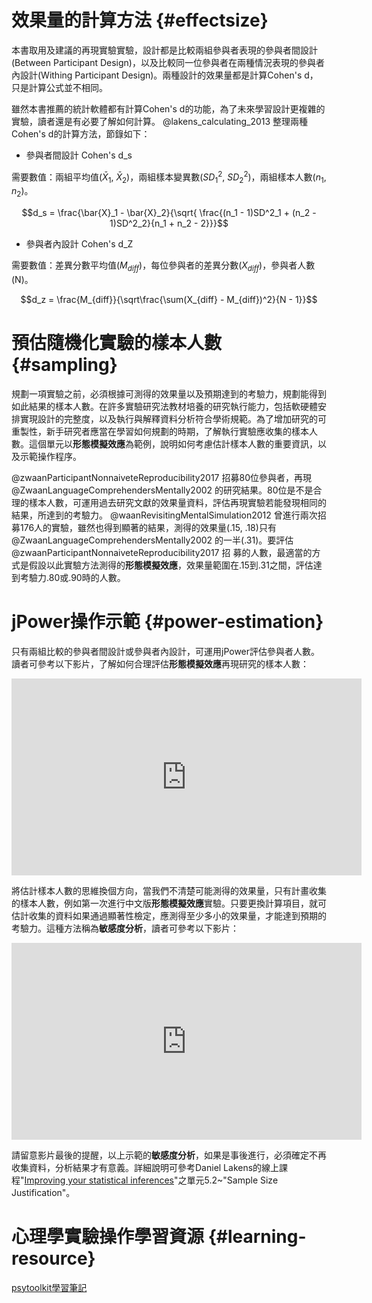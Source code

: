 # 效果量的計算方法 {#effectsize}

本書取用及建議的再現實驗實驗，設計都是比較兩組參與者表現的參與者間設計(Between Participant Design)，以及比較同一位參與者在兩種情況表現的參與者內設計(Withing Participant Design)。兩種設計的效果量都是計算Cohen's d，只是計算公式並不相同。

雖然本書推薦的統計軟體都有計算Cohen's d的功能，為了未來學習設計更複雜的實驗，讀者還是有必要了解如何計算。 @lakens_calculating_2013 整理兩種Cohen's d的計算方法，節錄如下：

- 參與者間設計 Cohen's d_s

需要數值：兩組平均值($\bar{X}_1$, $\bar{X}_2$)，兩組樣本變異數($SD^2_1$, $SD^2_2$)，兩組樣本人數($n_1$, $n_2$)。

$$d_s = \frac{\bar{X}_1 - \bar{X}_2}{\sqrt{ \frac{(n_1 - 1)SD^2_1 + (n_2 - 1)SD^2_2}{n_1 + n_2 - 2}}}$$


- 參與者內設計 Cohen's d_Z

需要數值：差異分數平均值($M_{diff}$)，每位參與者的差異分數($X_{diff}$)，參與者人數(N)。

$$d_z = \frac{M_{diff}}{\sqrt\frac{\sum(X_{diff} - M_{diff})^2}{N - 1}}$$

# 預估隨機化實驗的樣本人數 {#sampling}

規劃一項實驗之前，必須根據可測得的效果量以及預期達到的考驗力，規劃能得到如此結果的樣本人數。在許多實驗研究法教材培養的研究執行能力，包括軟硬體安排實現設計的完整度，以及執行與解釋資料分析符合學術規範。為了增加研究的可重製性，新手研究者應當在學習如何規劃的時期，了解執行實驗應收集的樣本人數。這個單元以**形態模擬效應**為範例，說明如何考慮估計樣本人數的重要資訊，以及示範操作程序。

@zwaanParticipantNonnaiveteReproducibility2017 招募80位參與者，再現 @ZwaanLanguageComprehendersMentally2002 的研究結果。80位是不是合理的樣本人數，可運用過去研究文獻的效果量資料，評估再現實驗若能發現相同的結果，所達到的考驗力。 @waanRevisitingMentalSimulation2012 曾進行兩次招募176人的實驗，雖然也得到顯著的結果，測得的效果量(.15, .18)只有 @ZwaanLanguageComprehendersMentally2002 的一半(.31)。要評估 @zwaanParticipantNonnaiveteReproducibility2017 招 募的人數，最適當的方式是假設以此實驗方法測得的**形態模擬效應**，效果量範圍在.15到.31之間，評估達到考驗力.80或.90時的人數。


# jPower操作示範 {#power-estimation}

只有兩組比較的參與者間設計或參與者內設計，可運用jPower評估參與者人數。讀者可參考以下影片，了解如何合理評估**形態模擬效應**再現研究的樣本人數：

<iframe width="560" height="315" src="https://www.youtube-nocookie.com/embed/CJwvc9C3Cw4" frameborder="0" allow="accelerometer; autoplay; encrypted-media; gyroscope; picture-in-picture" allowfullscreen></iframe>

將估計樣本人數的思維換個方向，當我們不清楚可能測得的效果量，只有計畫收集的樣本人數，例如第一次進行中文版**形態模擬效應**實驗。只要更換計算項目，就可估計收集的資料如果通過顯著性檢定，應測得至少多小的效果量，才能達到預期的考驗力。這種方法稱為**敏感度分析**，讀者可參考以下影片：

<iframe width="560" height="315" src="https://www.youtube-nocookie.com/embed/NsOO5w_1peo" frameborder="0" allow="accelerometer; autoplay; encrypted-media; gyroscope; picture-in-picture" allowfullscreen></iframe>

請留意影片最後的提醒，以上示範的**敏感度分析**，如果是事後進行，必須確定不再收集資料，分析結果才有意義。詳細說明可參考Daniel Lakens的線上課程"[Improving your statistical inferences](https://zh-tw.coursera.org/learn/statistical-inferences)"之單元5.2~"Sample Size Justification"。


# 心理學實驗操作學習資源 {#learning-resource}

[psytoolkit學習筆記](https://hackmd.io/s/S1WIz64IE)
